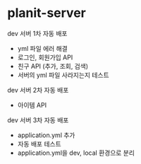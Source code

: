 # planit-server
dev 서버 1차 자동 배포
- yml 파일 에러 해결
- 로그인, 회원가입 API
- 친구 API (추가, 조회, 검색)
- 서버의 yml 파일 사라지는지 테스트

dev 서버 2차 자동 배포
- 아이템 API

dev 서버 3차 자동 배포
- application.yml 추가
- 자동 배포 테스트
- application.yml을 dev, local 환경으로 분리
